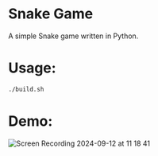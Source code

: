 # Snake Game
A simple Snake game written in Python.

# Usage:
```bash
./build.sh
```

# Demo:
![Screen Recording 2024-09-12 at 11 18 41](https://github.com/user-attachments/assets/f9d6f321-6b0d-47db-bc36-0499f93b5927)
